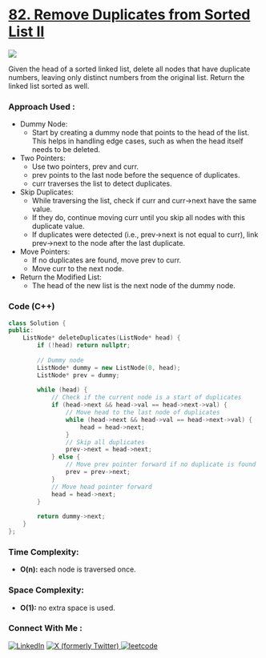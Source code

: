 # [82. Remove Duplicates from Sorted List II](https://leetcode.com/problems/remove-duplicates-from-sorted-list-ii/description/)

![](https://badgen.net/badge/Level/Medium/yellow)

Given the head of a sorted linked list, delete all nodes that have duplicate numbers, leaving only distinct numbers from the original list. Return the linked list sorted as well.

### Approach Used :

-   Dummy Node:
    -   Start by creating a dummy node that points to the head of the list. This helps in handling edge cases, such as when the head itself needs to be deleted.
-   Two Pointers:
    -   Use two pointers, prev and curr.
    -   prev points to the last node before the sequence of duplicates.
    -   curr traverses the list to detect duplicates.
-   Skip Duplicates:
    -   While traversing the list, check if curr and curr->next have the same value.
    -   If they do, continue moving curr until you skip all nodes with this duplicate value.
    -   If duplicates were detected (i.e., prev->next is not equal to curr), link prev->next to the node after the last duplicate.
-   Move Pointers:
    -   If no duplicates are found, move prev to curr.
    -   Move curr to the next node.
-   Return the Modified List:
    -   The head of the new list is the next node of the dummy node.

### Code (C++)

```cpp
class Solution {
public:
    ListNode* deleteDuplicates(ListNode* head) {
        if (!head) return nullptr;
        
        // Dummy node
        ListNode* dummy = new ListNode(0, head);
        ListNode* prev = dummy;
        
        while (head) {
            // Check if the current node is a start of duplicates
            if (head->next && head->val == head->next->val) {
                // Move head to the last node of duplicates
                while (head->next && head->val == head->next->val) {
                    head = head->next;
                }
                // Skip all duplicates
                prev->next = head->next;
            } else {
                // Move prev pointer forward if no duplicate is found
                prev = prev->next;
            }
            // Move head pointer forward
            head = head->next;
        }
        
        return dummy->next;
    }
};

```

### Time Complexity:
- **O(n):** each node is traversed once.

### Space Complexity:
- **O(1):** no extra space is used.

### Connect With Me : 

<a href="https://www.linkedin.com/in/shivam-ray-b4306524a/" target="_blank"><img src="https://img.shields.io/badge/LinkedIn-0077B5?style=for-the-badge&logo=linkedin&logoColor=white" alt="LinkedIn"></a>
<a href="https://x.com/rai_shivam11/" target="_blank"><img src="https://img.shields.io/badge/Twitter-1DA1F2?style=for-the-badge&logo=twitter&logoColor=white" alt="X (formerly Twitter)">
</a>
<a href="https://leetcode.com/u/shrunited0702/" target="_blank"><img src="https://img.shields.io/badge/LeetCode-000000?style=for-the-badge&logo=LeetCode&logoColor=#d16c06" alt="leetcode">
</a>